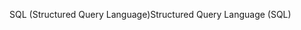 <span data-ttu-id="5d587-101">SQL (Structured Query Language)</span><span class="sxs-lookup"><span data-stu-id="5d587-101">Structured Query Language (SQL)</span></span>